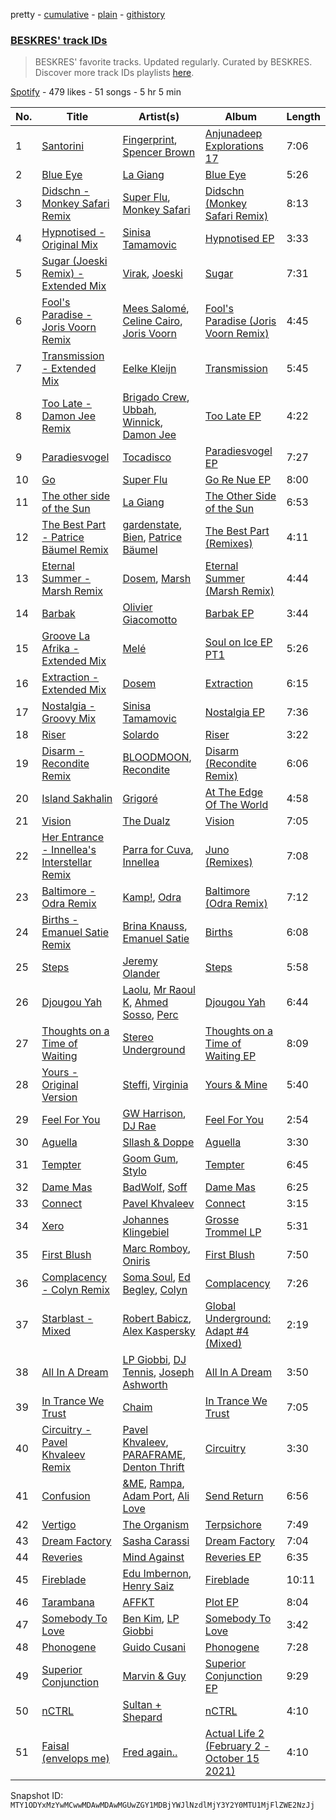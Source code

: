 pretty - [cumulative](/playlists/cumulative/37i9dQZF1DWYbhRaecw5So.md) - [plain](/playlists/plain/37i9dQZF1DWYbhRaecw5So) - [githistory](https://github.githistory.xyz/mackorone/spotify-playlist-archive/blob/main/playlists/plain/37i9dQZF1DWYbhRaecw5So)

### [BESKRES' track IDs](https://open.spotify.com/playlist/37i9dQZF1DWYbhRaecw5So)

> BESKRES' favorite tracks\. Updated regularly\. Curated by BESKRES\. Discover more track IDs playlists <a href="spotify:genre:track\_id">here</a>.

[Spotify](https://open.spotify.com/user/spotify) - 479 likes - 51 songs - 5 hr 5 min

| No. | Title | Artist(s) | Album | Length |
|---|---|---|---|---|
| 1 | [Santorini](https://open.spotify.com/track/79wivvlyBV0y6l9Hrv2w6r) | [Fingerprint](https://open.spotify.com/artist/2qddMUtDt4KIemOFTRVwMz), [Spencer Brown](https://open.spotify.com/artist/4L9PX6lwPWo2NeuXL9kyJK) | [Anjunadeep Explorations 17](https://open.spotify.com/album/1CYu5Rs0VbvUHEyzI4wLbi) | 7:06 |
| 2 | [Blue Eye](https://open.spotify.com/track/3y3ZgxHItQsTlHrggsLi0F) | [La Giang](https://open.spotify.com/artist/4ZtuLbaTRcktUjXtSwzqQ3) | [Blue Eye](https://open.spotify.com/album/71jrK5PG69TUF04heTPuVW) | 5:26 |
| 3 | [Didschn \- Monkey Safari Remix](https://open.spotify.com/track/2oDsvE9FAwxAqJwVNqyIZl) | [Super Flu](https://open.spotify.com/artist/1iZiG82D4w7FLHvOUUj4zW), [Monkey Safari](https://open.spotify.com/artist/5zovXI5By2gUhdr7EByjLa) | [Didschn \(Monkey Safari Remix\)](https://open.spotify.com/album/51QNLnstQK6cX0ky7n5gmQ) | 8:13 |
| 4 | [Hypnotised \- Original Mix](https://open.spotify.com/track/44b7ZnKH7aPr7yIHqvdOqS) | [Sinisa Tamamovic](https://open.spotify.com/artist/6RZu4rqwk6BOFnDlUczE8g) | [Hypnotised EP](https://open.spotify.com/album/3dFYq1PwLSUmfxVmB4ChUm) | 3:33 |
| 5 | [Sugar \(Joeski Remix\) \- Extended Mix](https://open.spotify.com/track/69mySPZdQdQygMvVdG9kAj) | [Virak](https://open.spotify.com/artist/7gEgxCJulGmrl6vAa39NcK), [Joeski](https://open.spotify.com/artist/3OsEdeMsQIAdDi2OduzED7) | [Sugar](https://open.spotify.com/album/6uRa9aKvcRhOdQjVNNT7tb) | 7:31 |
| 6 | [Fool's Paradise \- Joris Voorn Remix](https://open.spotify.com/track/4SH7CUxlrgvN9vf3oWa05d) | [Mees Salomé](https://open.spotify.com/artist/3vcY5vaGqSQF6UA9N2iC4L), [Celine Cairo](https://open.spotify.com/artist/2icndAD2G5umAWdgrARONR), [Joris Voorn](https://open.spotify.com/artist/4jGpKAmwvU263l0tUh4xKU) | [Fool's Paradise \(Joris Voorn Remix\)](https://open.spotify.com/album/7qcjHaXG3iYB6o3ifQYUel) | 4:45 |
| 7 | [Transmission \- Extended Mix](https://open.spotify.com/track/2DEa3n4kjopWYjO5uQuBo0) | [Eelke Kleijn](https://open.spotify.com/artist/1FY8kqUQKHwjibwLbp5cey) | [Transmission](https://open.spotify.com/album/0DGmFb5wYQX0srXoVQhuxR) | 5:45 |
| 8 | [Too Late \- Damon Jee Remix](https://open.spotify.com/track/19kfGj8ZTjo9JCMaqdQrQF) | [Brigado Crew](https://open.spotify.com/artist/4Oh4pMKSHRFuE8FbZdeh4j), [Ubbah](https://open.spotify.com/artist/0gSdePQqsO1geT47TcEMal), [Winnick](https://open.spotify.com/artist/5x2crLaclWnoF5xGS7VJpX), [Damon Jee](https://open.spotify.com/artist/0nyA3iBk3cFZvBsQalv78d) | [Too Late EP](https://open.spotify.com/album/5Br963S76W3seRN9wo3HvY) | 4:22 |
| 9 | [Paradiesvogel](https://open.spotify.com/track/4cakjwAhq3M3kSYGs4noT2) | [Tocadisco](https://open.spotify.com/artist/2iwhenp5euZtZLmtK6cgbe) | [Paradiesvogel EP](https://open.spotify.com/album/4mNvGFRQZL5ouaBsIPjWoz) | 7:27 |
| 10 | [Go](https://open.spotify.com/track/5FsRbUIHwjAF7bghHIts5Y) | [Super Flu](https://open.spotify.com/artist/1iZiG82D4w7FLHvOUUj4zW) | [Go Re Nue EP](https://open.spotify.com/album/7fNGiYxJKAG3NEjUKIaY4c) | 8:00 |
| 11 | [The other side of the Sun](https://open.spotify.com/track/1VktRnUIDrRfz124Ox1t3A) | [La Giang](https://open.spotify.com/artist/4ZtuLbaTRcktUjXtSwzqQ3) | [The Other Side of the Sun](https://open.spotify.com/album/17kLpQFnScn0Hlz2oByeQC) | 6:53 |
| 12 | [The Best Part \- Patrice Bäumel Remix](https://open.spotify.com/track/4I11eaQ6EfG6tOflYiov0a) | [gardenstate](https://open.spotify.com/artist/1XcPIHqirx1Jaxm2bAxMeV), [Bien](https://open.spotify.com/artist/2uodbv2953Z7R1ipwucK2A), [Patrice Bäumel](https://open.spotify.com/artist/5OvpF1A65DXs93M9NfPIjT) | [The Best Part \(Remixes\)](https://open.spotify.com/album/0PoVJDMe5nPBD76a5rxapD) | 4:11 |
| 13 | [Eternal Summer \- Marsh Remix](https://open.spotify.com/track/2IzAVhx4HugoLPob9xCnRE) | [Dosem](https://open.spotify.com/artist/0zmnkCTbAxYsZAMIqXEzfS), [Marsh](https://open.spotify.com/artist/1eucLGnPT27tdEh6MU29wp) | [Eternal Summer \(Marsh Remix\)](https://open.spotify.com/album/3o5MUf7yKWk05I1bbMc4Xy) | 4:44 |
| 14 | [Barbak](https://open.spotify.com/track/1byyrywgUaEytyVCLdjSxm) | [Olivier Giacomotto](https://open.spotify.com/artist/5tIMc0MdfB2OV6sULOmeao) | [Barbak EP](https://open.spotify.com/album/5zbwpU1RmGZOJeLQOZzRRS) | 3:44 |
| 15 | [Groove La Afrika \- Extended Mix](https://open.spotify.com/track/0LBR4sk2Qk1OBnayRvsMlE) | [Melé](https://open.spotify.com/artist/6EZO7Baz0SIFskWTO1GHqX) | [Soul on Ice EP PT1](https://open.spotify.com/album/0biamWt8ssE6lZk52nkoDr) | 5:26 |
| 16 | [Extraction \- Extended Mix](https://open.spotify.com/track/6jIZjEOjaNJ8ZJ6i1kCr6w) | [Dosem](https://open.spotify.com/artist/0zmnkCTbAxYsZAMIqXEzfS) | [Extraction](https://open.spotify.com/album/2ksO9hVTZcQYJp58lvKkrB) | 6:15 |
| 17 | [Nostalgia \- Groovy Mix](https://open.spotify.com/track/6bamaF5qNgtskgQKnbhtPs) | [Sinisa Tamamovic](https://open.spotify.com/artist/6RZu4rqwk6BOFnDlUczE8g) | [Nostalgia EP](https://open.spotify.com/album/5Kjufj5A1fEpxwSx3ISiY2) | 7:36 |
| 18 | [Riser](https://open.spotify.com/track/73Szmmh8dQduG1jPY12zK8) | [Solardo](https://open.spotify.com/artist/0oO1IaDOBSeI96HbnCa5pZ) | [Riser](https://open.spotify.com/album/2Fph6wTWraY6XkhX3IZtrk) | 3:22 |
| 19 | [Disarm \- Recondite Remix](https://open.spotify.com/track/6n7hJ3lXbbtd4yMcGRAoDo) | [BLOODMOON](https://open.spotify.com/artist/66xFQYYcUE4edhHH9VpU3i), [Recondite](https://open.spotify.com/artist/1doQgXssRfKnLx70adszbK) | [Disarm \(Recondite Remix\)](https://open.spotify.com/album/65YISo8tvlUFxsym1ocwY4) | 6:06 |
| 20 | [Island Sakhalin](https://open.spotify.com/track/2lmCW9lvf7PwVEXLFPVOji) | [Grigoré](https://open.spotify.com/artist/2RemyvxrdxNsB7ycf3rJHX) | [At The Edge Of The World](https://open.spotify.com/album/2VlTLha9eYrDQLceLURQbh) | 4:58 |
| 21 | [Vision](https://open.spotify.com/track/2aO2xLwbH04feICJPfwTOh) | [The Dualz](https://open.spotify.com/artist/6WLURjZYSrMcTlKP7aFMBj) | [Vision](https://open.spotify.com/album/6kTHQRyCTP6DYFxUVoOeVV) | 7:05 |
| 22 | [Her Entrance \- Innellea's Interstellar Remix](https://open.spotify.com/track/2ovsj906vjoGM867YF5ZLO) | [Parra for Cuva](https://open.spotify.com/artist/238y1dKPtMeFEpX3Y6H1Vr), [Innellea](https://open.spotify.com/artist/71rqI5HtraA3qXBwatyG6e) | [Juno \(Remixes\)](https://open.spotify.com/album/6cJZO8hsPb3cnTHO2L0Y8C) | 7:08 |
| 23 | [Baltimore \- Odra Remix](https://open.spotify.com/track/0NwfDqXgMQPeQERQbYVW58) | [Kamp!](https://open.spotify.com/artist/336h2dtQrcQycozDnwH9GC), [Odra](https://open.spotify.com/artist/3MAir4JYItYBB3CYma83ig) | [Baltimore \(Odra Remix\)](https://open.spotify.com/album/6NhoKZl6rHxENsJ8dvdsKe) | 7:12 |
| 24 | [Births \- Emanuel Satie Remix](https://open.spotify.com/track/7I6IaOy8i8Te2tPfXtKNL7) | [Brina Knauss](https://open.spotify.com/artist/3dAC3NjJnsavHLFC8GCyRZ), [Emanuel Satie](https://open.spotify.com/artist/3veg7sFGWTk62Ecwj6mzij) | [Births](https://open.spotify.com/album/2sW4b13tb2YXrzyuTrSDuR) | 6:08 |
| 25 | [Steps](https://open.spotify.com/track/1pIBxvFjjnp7tAKOTwA0Az) | [Jeremy Olander](https://open.spotify.com/artist/5vdjF79d5d2m12FOkJhxHB) | [Steps](https://open.spotify.com/album/0uin82gWKieM4DTE77Ayrk) | 5:58 |
| 26 | [Djougou Yah](https://open.spotify.com/track/7JoVAisfKRuAEGHHQzzmOQ) | [Laolu](https://open.spotify.com/artist/53PSeUFq8tMZc0zdd1oUTG), [Mr Raoul K](https://open.spotify.com/artist/2ErWVVcMH1io3Au40dTKnG), [Ahmed Sosso](https://open.spotify.com/artist/09jtkgopdNOFuQKcOPPdeP), [Perc](https://open.spotify.com/artist/4ijOFF3Zqg5pGXwzRRVf2y) | [Djougou Yah](https://open.spotify.com/album/2XxSr5wwnDMhLxvJNY9QMJ) | 6:44 |
| 27 | [Thoughts on a Time of Waiting](https://open.spotify.com/track/6iY4tGx61M5qMqE6XvceMe) | [Stereo Underground](https://open.spotify.com/artist/4lYZCtiWHEcyMQJMU3B2KG) | [Thoughts on a Time of Waiting EP](https://open.spotify.com/album/2o1OmrZ5lhawexwDiM8x0E) | 8:09 |
| 28 | [Yours \- Original Version](https://open.spotify.com/track/1FmbxvoTGhUODN92oVFf2o) | [Steffi](https://open.spotify.com/artist/644PvPeYIyoq0n0eBP5fxG), [Virginia](https://open.spotify.com/artist/62WL5cpXolvZtxDFE1nqqb) | [Yours & Mine](https://open.spotify.com/album/6HhKMcTgZZ5c6lTHH7yIkP) | 5:40 |
| 29 | [Feel For You](https://open.spotify.com/track/0Z2e7pC55tHOYpG7ce2mtX) | [GW Harrison](https://open.spotify.com/artist/4SLEjYifqonlEHnZHLXnI4), [DJ Rae](https://open.spotify.com/artist/746LyYgFU6Gni4CMVPlFNa) | [Feel For You](https://open.spotify.com/album/2Av2Zvw16LgwA7hnWrxQFv) | 2:54 |
| 30 | [Aguella](https://open.spotify.com/track/5PZ1AVGVhiTjj2S70D0GSM) | [Sllash & Doppe](https://open.spotify.com/artist/1mPUNeOkJql5onhKwqiLMj) | [Aguella](https://open.spotify.com/album/2v9FKexoPUoZY5w6VWkDhn) | 3:30 |
| 31 | [Tempter](https://open.spotify.com/track/0KkAy1QezXydVuogqlmS9l) | [Goom Gum](https://open.spotify.com/artist/6D36JCiONtO40ykvT5RBec), [Stylo](https://open.spotify.com/artist/0e8a2RTD02fJ5lmCBOR7DI) | [Tempter](https://open.spotify.com/album/1AjfddaP7o0S4WlXkH3he3) | 6:45 |
| 32 | [Dame Mas](https://open.spotify.com/track/0JZdzytn0hL7Zzr538YEos) | [BadWolf](https://open.spotify.com/artist/6MyKIMrr222sdw8idnPVSd), [Soff](https://open.spotify.com/artist/7w1nxdMHMb92psp9qhI9mM) | [Dame Mas](https://open.spotify.com/album/0APfj52qXDE1HGaKGhFQJs) | 6:25 |
| 33 | [Connect](https://open.spotify.com/track/4cTL6PiLzj7aUfQn3qhP8f) | [Pavel Khvaleev](https://open.spotify.com/artist/04mfb9WF2sttD7r6SWMYRk) | [Connect](https://open.spotify.com/album/2zpv2XwHzKDB4882SvvsRT) | 3:15 |
| 34 | [Xero](https://open.spotify.com/track/4xQ9VFpDNw0pxyaYmQHMDK) | [Johannes Klingebiel](https://open.spotify.com/artist/08k6Cr6tJL0XpXALvDKHz3) | [Grosse Trommel LP](https://open.spotify.com/album/1aeuq5L89XTsfdqDiABWeW) | 5:31 |
| 35 | [First Blush](https://open.spotify.com/track/1hjoYeRwkAbaqY3Akt6wHm) | [Marc Romboy](https://open.spotify.com/artist/623ecFS6T9xsx9Rb98eii5), [Oniris](https://open.spotify.com/artist/3wMm8AmRf08qGlo4hp72Sp) | [First Blush](https://open.spotify.com/album/35WHFmjPdARCzcciN58QVv) | 7:50 |
| 36 | [Complacency \- Colyn Remix](https://open.spotify.com/track/2PgiBV2dgNLXcNfxn5QHLe) | [Soma Soul](https://open.spotify.com/artist/2v1lMR0JYh6wjKxIfWwtXa), [Ed Begley](https://open.spotify.com/artist/1bJuI1odQh87nMq4UmhLdo), [Colyn](https://open.spotify.com/artist/5vr1GvUstxr6nwxniKqLOh) | [Complacency](https://open.spotify.com/album/1Kr1Wec4E7uUEMPN8p9UG4) | 7:26 |
| 37 | [Starblast \- Mixed](https://open.spotify.com/track/2CEaoB1Z09F2CV5ZIexHnk) | [Robert Babicz](https://open.spotify.com/artist/5XFQLyJekhzCO7PiTqboOB), [Alex Kaspersky](https://open.spotify.com/artist/63UXhrqsOY2vKDXbQ0yjRX) | [Global Underground: Adapt \#4 \(Mixed\)](https://open.spotify.com/album/4kZKneq5jTpZ95UgjXoC97) | 2:19 |
| 38 | [All In A Dream](https://open.spotify.com/track/11SEKnYpFCFRXnUap3Cso2) | [LP Giobbi](https://open.spotify.com/artist/3oKnyRhYWzNsTiss5n4Z1J), [DJ Tennis](https://open.spotify.com/artist/6vJvFV1A2CpT8s5B1oUN6t), [Joseph Ashworth](https://open.spotify.com/artist/7CpmbhzkL9uT1D9nhckTxB) | [All In A Dream](https://open.spotify.com/album/6X8Qi8j1bvHv7FYoJ04fE6) | 3:50 |
| 39 | [In Trance We Trust](https://open.spotify.com/track/329uZ0nLmCPALK5iyvYjbG) | [Chaim](https://open.spotify.com/artist/2XMpXAQ0B1J95en60YGE3V) | [In Trance We Trust](https://open.spotify.com/album/2MdkA9sb2GCGdMAUZ9QQaI) | 7:05 |
| 40 | [Circuitry \- Pavel Khvaleev Remix](https://open.spotify.com/track/55CfpYFGq2uYaxhV86hWky) | [Pavel Khvaleev](https://open.spotify.com/artist/04mfb9WF2sttD7r6SWMYRk), [PARAFRAME](https://open.spotify.com/artist/2MDR7nMS7lOrQsyZ5FZznk), [Denton Thrift](https://open.spotify.com/artist/3KntxbSQEIuXFl4OwsQskL) | [Circuitry](https://open.spotify.com/album/7BxfGhPxjZ0pRbGsX7knBr) | 3:30 |
| 41 | [Confusion](https://open.spotify.com/track/5i3Rv4Y9kWVBX00zaZbuSE) | [&ME](https://open.spotify.com/artist/5mIowAJMp7RKNheelruV5z), [Rampa](https://open.spotify.com/artist/08jywfUS0hp8XYlYs0cvz8), [Adam Port](https://open.spotify.com/artist/2loEsOijJ6XiGzWYFXMIRk), [Ali Love](https://open.spotify.com/artist/5XJp0gYotUfFraS626GSge) | [Send Return](https://open.spotify.com/album/3EIYsOioUOBlxSf2tMpGsU) | 6:56 |
| 42 | [Vertigo](https://open.spotify.com/track/0pHMJaVBgSPqK5sis5HAU7) | [The Organism](https://open.spotify.com/artist/2ZbM7ypKR8jIF6sfyI54Kz) | [Terpsichore](https://open.spotify.com/album/06JbOpRYnicLbLQvdLeLd6) | 7:49 |
| 43 | [Dream Factory](https://open.spotify.com/track/4LUtcJjhBNhhhI31Ys005u) | [Sasha Carassi](https://open.spotify.com/artist/6UFFThDuFiQixrwog0FecB) | [Dream Factory](https://open.spotify.com/album/1Z1GJAR1SnkA1p9LkdYvp7) | 7:04 |
| 44 | [Reveries](https://open.spotify.com/track/7zT7Mhq0tvsvbly0MmYsRf) | [Mind Against](https://open.spotify.com/artist/48LWLoeY0dhwaiX1FRsn72) | [Reveries EP](https://open.spotify.com/album/2KsBVtqRuOW0KhcuZO3Tdd) | 6:35 |
| 45 | [Fireblade](https://open.spotify.com/track/4WzBCQDwfaGG1p25ky8xx6) | [Edu Imbernon](https://open.spotify.com/artist/0Vr0xxcbllx4JWHHxio088), [Henry Saiz](https://open.spotify.com/artist/1f5QPXLfjlzlG77lCkdl0W) | [Fireblade](https://open.spotify.com/album/0vJKpqOnajgVSJKrhfzFph) | 10:11 |
| 46 | [Tarambana](https://open.spotify.com/track/1v0JtVdAEIuClhZgF8uwbx) | [AFFKT](https://open.spotify.com/artist/1VCo9PBRImHKuQyiubNSqF) | [Plot EP](https://open.spotify.com/album/6pOC4Dizjrquu2HZ2sflRc) | 8:04 |
| 47 | [Somebody To Love](https://open.spotify.com/track/6VKpDRWz9HAUOEpElNvjSi) | [Ben Kim](https://open.spotify.com/artist/0quOpHBDwcOmM5B9V3TPpL), [LP Giobbi](https://open.spotify.com/artist/3oKnyRhYWzNsTiss5n4Z1J) | [Somebody To Love](https://open.spotify.com/album/69Jz6rL189yH01zQZzm7Y9) | 3:42 |
| 48 | [Phonogene](https://open.spotify.com/track/79q4IDQiMnIUbNQNHCmMjA) | [Guido Cusani](https://open.spotify.com/artist/4mDZCUzA1j7a38Um1YpN1s) | [Phonogene](https://open.spotify.com/album/1tiYcSQtgxF6ZVwrNywmju) | 7:28 |
| 49 | [Superior Conjunction](https://open.spotify.com/track/4I4sgAJbcmIcoNaz27H882) | [Marvin & Guy](https://open.spotify.com/artist/6mUe67fPenWJZXz5JalmjF) | [Superior Conjunction EP](https://open.spotify.com/album/0klU1jLgFLaQNn3bMcWF33) | 9:29 |
| 50 | [nCTRL](https://open.spotify.com/track/5XfojfN07IcOskzRjQgCrT) | [Sultan + Shepard](https://open.spotify.com/artist/14Tg9FvbNismPR1PJHxRau) | [nCTRL](https://open.spotify.com/album/4y97dGnwLXUHyPtSPJPCfz) | 4:10 |
| 51 | [Faisal \(envelops me\)](https://open.spotify.com/track/1uyQNwG1sFl7etjFTEHlQp) | [Fred again..](https://open.spotify.com/artist/4oLeXFyACqeem2VImYeBFe) | [Actual Life 2 \(February 2 \- October 15 2021\)](https://open.spotify.com/album/0SFtIrRytNI4kcf93Tbhdf) | 4:10 |

Snapshot ID: `MTY1ODYxMzYwMCwwMDAwMDAwMGUwZGY1MDBjYWJlNzdlMjY3Y2Y0MTU1MjFlZWE2NzJj`

